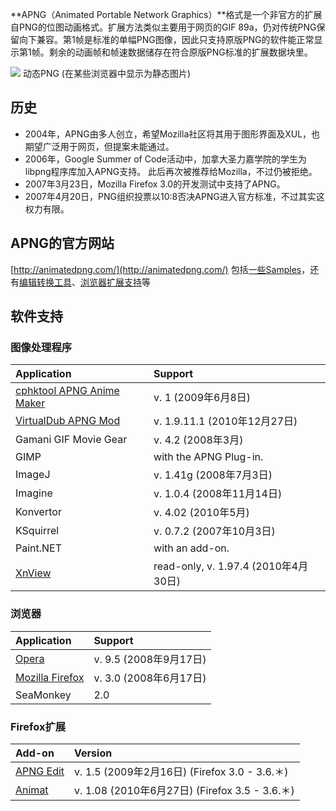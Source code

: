 **APNG（Animated Portable Network Graphics）**格式是一个非官方的扩展自PNG的位图动画格式。扩展方法类似主要用于网页的GIF 89a，仍对传统PNG保留向下兼容。第1帧是标准的单幅PNG图像，因此只支持原版PNG的软件能正常显示第1帧。剩余的动画帧和帧速数据储存在符合原版PNG标准的扩展数据块里。

[![](https://lh4.googleusercontent.com/-fp_tQM01vZQ/Th2pkMfyT2I/AAAAAAAAAEg/v0FbDupdJKA/s800/Animated_PNG_example_bouncing_beach_ball.png)](http://en.wikipedia.org/wiki/APNG)
动态PNG (在某些浏览器中显示为静态图片)

## 历史 ##
  * 2004年，APNG由多人创立，希望Mozilla社区将其用于图形界面及XUL，也期望广泛用于网页，但提案未能通过。
  * 2006年，Google Summer of Code活动中，加拿大圣力嘉学院的学生为libpng程序库加入APNG支持。
此后再次被推荐给Mozilla，不过仍被拒绝。
  * 2007年3月23日，Mozilla Firefox 3.0的开发测试中支持了APNG。
  * 2007年4月20日，PNG组织投票以10:8否决APNG进入官方标准，不过其实这权力有限。

## APNG的官方网站 ##
[http://animatedpng.com/](http://animatedpng.com/) 包括[一些Samples](http://animatedpng.com/index.php/category/samples/)，还有[编辑转换工具](http://animatedpng.com/index.php/software/)、[浏览器扩展支持](https://chrome.google.com/webstore/detail/ehkepjiconegkhpodgoaeamnpckdbblp)等


## 软件支持 ##
### 图像处理程序 ###
| **Application** | **Support** |
|:----------------|:------------|
| [cphktool APNG Anime Maker](https://code.google.com/p/apng/downloads/detail?name=APNG%20Anime%20Maker.rar&can=2&q=)|v. 1 (2009年6月8日)|
| [VirtualDub APNG Mod](https://code.google.com/p/apng/downloads/detail?name=VDubAPNGMod-1.9.11.1.zip&can=2&q=) | v. 1.9.11.1 (2010年12月27日) |
| Gamani GIF Movie Gear | v. 4.2 (2008年3月) |
| GIMP            | with the APNG Plug-in. |
| ImageJ          | v. 1.41g (2008年7月3日) |
| Imagine         | v. 1.0.4 (2008年11月14日) |
| Konvertor       | v. 4.02 (2010年5月) |
| KSquirrel       | v. 0.7.2 (2007年10月3日) |
| Paint.NET       | with an add-on. |
| [XnView](http://www.xnview.com/en/index.html) | read-only, v. 1.97.4 (2010年4月30日) |

### 浏览器 ###
| **Application** | **Support** |
|:----------------|:------------|
| [Opera](http://www.opera.com/) | v. 9.5 (2008年9月17日) |
| [Mozilla Firefox](http://www.mozilla.com/) | v. 3.0 (2008年6月17日) |
| SeaMonkey       | 2.0         |

### Firefox扩展 ###
| **Add-on** | **Version** |
|:-----------|:------------|
| [APNG Edit](https://addons.mozilla.org/en-US/firefox/addon/apng-edit/) | v. 1.5 (2009年2月16日) (Firefox 3.0 - 3.6.＊) |
| [Animat](https://addons.mozilla.org/en-US/firefox/addon/animat/) | v. 1.08 (2010年6月27日) (Firefox 3.5 - 3.6.＊) |